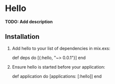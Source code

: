 # Hello

**TODO: Add description**

## Installation

  1. Add hello to your list of dependencies in mix.exs:

        def deps do
          [{:hello, "~> 0.0.1"}]
        end

  2. Ensure hello is started before your application:

        def application do
          [applications: [:hello]]
        end
